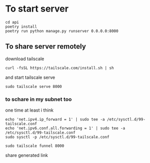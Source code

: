 
# To start server

```
cd api
poetry install
poetry run python manage.py runserver 0.0.0.0:8000
```

## To share server remotely

download tailscale

```
curl -fsSL https://tailscale.com/install.sh | sh
```

and start tailscale serve

```
sudo tailscale serve 8000
```

### to schare in my subnet too

one time at least i think

```
echo 'net.ipv4.ip_forward = 1' | sudo tee -a /etc/sysctl.d/99-tailscale.conf
echo 'net.ipv6.conf.all.forwarding = 1' | sudo tee -a /etc/sysctl.d/99-tailscale.conf
sudo sysctl -p /etc/sysctl.d/99-tailscale.conf

```

```
sudo tailscale funnel 8000
```

share generated link
